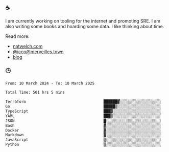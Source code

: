 ### ☕

I am currently working on tooling for the internet and promoting SRE. I am also writing some books and hoarding some data. I like thinking about time. 

Read more:

 - [natwelch.com](https://natwelch.com)
 - [@icco@merveilles.town](https://merveilles.town/@icco)
 - [blog](https://writing.natwelch.com)

### 🕒

<!--START_SECTION:waka-->

```txt
From: 10 March 2024 - To: 10 March 2025

Total Time: 501 hrs 5 mins

Terraform                                  ██████▓░░░░░░░░░░░░░░░░░░   26.79 %
Go                                         █████▒░░░░░░░░░░░░░░░░░░░   21.08 %
TypeScript                                 ███▓░░░░░░░░░░░░░░░░░░░░░   14.44 %
YAML                                       ███▒░░░░░░░░░░░░░░░░░░░░░   12.88 %
JSON                                       █░░░░░░░░░░░░░░░░░░░░░░░░   04.48 %
Bash                                       ▓░░░░░░░░░░░░░░░░░░░░░░░░   03.18 %
Docker                                     ▓░░░░░░░░░░░░░░░░░░░░░░░░   02.93 %
Markdown                                   ▓░░░░░░░░░░░░░░░░░░░░░░░░   02.33 %
JavaScript                                 ▒░░░░░░░░░░░░░░░░░░░░░░░░   01.97 %
Python                                     ▒░░░░░░░░░░░░░░░░░░░░░░░░   01.55 %
```

<!--END_SECTION:waka-->
